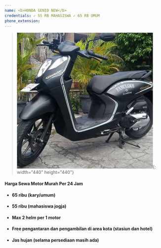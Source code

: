 ```yaml
---
name: <b>HONDA GENIO NEW</b>
credentials: ✓ 55 RB MAHASISWA ✓ 65 RB UMUM
phone_extension:
---
```


> ![](/uploads/genio.jpg){: width="440" height="440"}

#### **Harga Sewa Motor Murah Per 24 Jam**

* #### 65 ribu (kary/umum)
* #### 55 ribu (mahasiswa jogja)
* #### Max 2 helm per 1 motor
* #### Free pengantaran dan pengambilan di area kota (stasiun dan hotel)
* #### Jas hujan (selama persediaan masih ada)